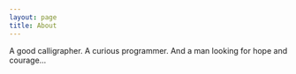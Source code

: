 ```yaml
---
layout: page
title: About
---
```


A good calligrapher. A curious programmer. And a man looking for hope and courage...
